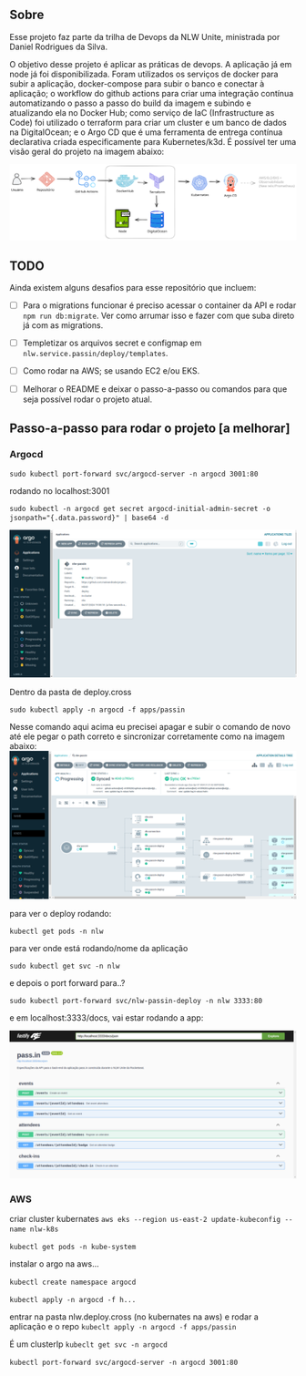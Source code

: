 ## Sobre

Esse projeto faz parte da trilha de Devops da NLW Unite, ministrada por Daniel Rodrigues da Silva.

O objetivo desse projeto é aplicar as práticas de devops. A aplicação já em node já foi disponibilizada. Foram utilizados os serviços de docker para subir a aplicação, docker-compose para subir o banco e conectar à aplicação; o workflow do github actions para criar uma integração contínua automatizando o passo a passo do build da imagem e subindo e atualizando ela no Docker Hub; como serviço de IaC (Infrastructure as Code) foi utilizado o terraform para criar um cluster e um banco de dados na DigitalOcean; e o Argo CD que é uma ferramenta de entrega contínua declarativa criada especificamente para Kubernetes/k3d. É possível ter uma visão geral do projeto na imagem abaixo:

![Tela do swagger da aplicação Passin](.github/images/diagram.svg)


## TODO

Ainda existem alguns desafios para esse repositório que incluem:

- [ ] Para o migrations funcionar é preciso acessar o container da API e rodar `npm run db:migrate`. Ver como arrumar isso e fazer com que suba direto já com as migrations.
- [ ] Templetizar os arquivos secret e configmap em `nlw.service.passin/deploy/templates`.
- [ ] Como rodar na AWS; se usando EC2 e/ou EKS.
- [ ] Melhorar o README e deixar o passo-a-passo ou comandos para que seja possível rodar o projeto atual.


## Passo-a-passo para rodar o projeto [a melhorar]
### Argocd

```
sudo kubectl port-forward svc/argocd-server -n argocd 3001:80
```
rodando no localhost:3001

```
sudo kubectl -n argocd get secret argocd-initial-admin-secret -o jsonpath="{.data.password}" | base64 -d
```

![Tela inicial do Argo](.github/images/argo1.png)


Dentro da pasta de deploy.cross 
```
sudo kubectl apply -n argocd -f apps/passin
```

Nesse comando aqui acima eu precisei apagar e subir o comando de novo até ele pegar o path correto e sincronizar corretamente como na imagem abaixo:
![Tela do Argo](.github/images/argo2.png)

para ver o deploy rodando:
```
kubectl get pods -n nlw
```
para ver onde está rodando/nome da aplicação
```
sudo kubectl get svc -n nlw
```

e depois o port forward para..?

```
sudo kubectl port-forward svc/nlw-passin-deploy -n nlw 3333:80
```

e em localhost:3333/docs, vai estar rodando a app:

![Tela do swagger da aplicação Passin](.github/images/passin.png)


### AWS

criar cluster kubernates 
`aws eks --region us-east-2 update-kubeconfig --name nlw-k8s`

`kubectl get pods -n kube-system`

instalar o argo na aws...

`kubectl create namespace argocd`

`kubectl apply -n argocd -f h...`

entrar na pasta nlw.deploy.cross (no kubernates na aws)
e rodar a aplicação e o repo
`kubeclt apply -n argocd -f apps/passin`

É um clusterIp 
`kubeclt get svc -n argocd` 

`kubectl port-forward svc/argocd-server -n argocd 3001:80`

